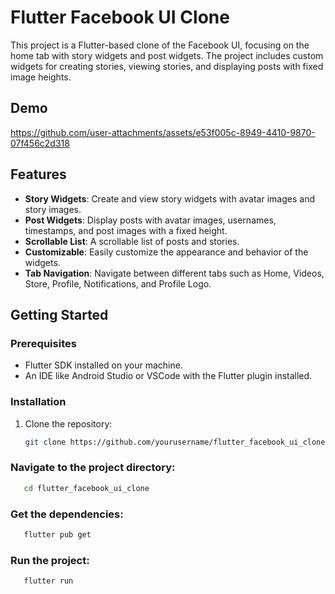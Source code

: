 # Flutter Facebook UI Clone

This project is a Flutter-based clone of the Facebook UI, focusing on the home tab with story widgets and post widgets. The project includes custom widgets for creating stories, viewing stories, and displaying posts with fixed image heights.

## Demo 
https://github.com/user-attachments/assets/e53f005c-8949-4410-9870-07f456c2d318


## Features

- **Story Widgets**: Create and view story widgets with avatar images and story images.
- **Post Widgets**: Display posts with avatar images, usernames, timestamps, and post images with a fixed height.
- **Scrollable List**: A scrollable list of posts and stories.
- **Customizable**: Easily customize the appearance and behavior of the widgets.
- **Tab Navigation**: Navigate between different tabs such as Home, Videos, Store, Profile, Notifications, and Profile Logo.

## Getting Started

### Prerequisites

- Flutter SDK installed on your machine.
- An IDE like Android Studio or VSCode with the Flutter plugin installed.

### Installation

1. Clone the repository:
   ```sh
   git clone https://github.com/yourusername/flutter_facebook_ui_clone.git
   ```
   
### Navigate to the project directory:
```sh
   cd flutter_facebook_ui_clone
   ```
### Get the dependencies:
```sh
   flutter pub get
   ```
### Run the project:
```sh
   flutter run
   ```
